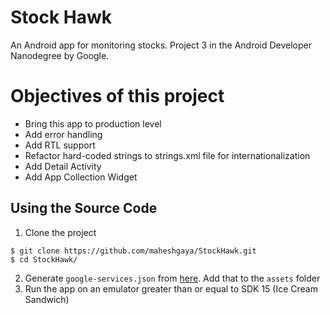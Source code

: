 # Stock Hawk
An Android app for monitoring stocks. Project 3 in the Android Developer Nanodegree by Google.

# Objectives of this project
- Bring this app to production level
- Add error handling
- Add RTL support
- Refactor hard-coded strings to strings.xml file for internationalization
- Add Detail Activity
- Add App Collection Widget

## Using the Source Code
1. Clone the project 

  ```
  $ git clone https://github.com/maheshgaya/StockHawk.git
  $ cd StockHawk/
  ```
 
2. Generate `google-services.json` from [here](https://developers.google.com/mobile/add?platform=android). Add that to the `assets` folder
3. Run the app on an emulator greater than or equal to SDK 15 (Ice Cream Sandwich)
